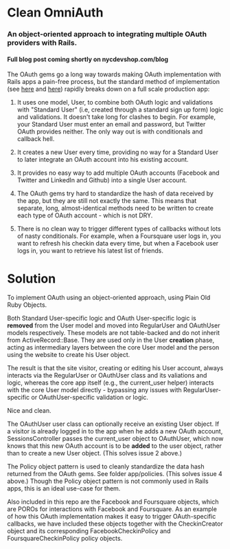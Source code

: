 # Clean OmniAuth
### An object-oriented approach to integrating multiple OAuth providers with Rails.
#### Full blog post coming shortly on nycdevshop.com/blog

The OAuth gems go a long way towards making OAuth implementation with Rails apps a pain-free process, but the standard method of implementation (see [here](http://railscasts.com/episodes/360-facebook-authentication) and [here](http://railscasts.com/episodes/359-twitter-integration)) rapidly breaks down on a full scale production app:

1. It uses one model, User, to combine both OAuth logic and validations with "Standard User" (i.e, created through a standard sign up form) logic and validations. It doesn't take long for clashes to begin. For example, your Standard User must enter an email and password, but Twitter OAuth provides neither. The only way out is with conditionals and callback hell.

2. It creates a new User every time, providing no way for a Standard User to later integrate an OAuth account into his existing account.

3. It provides no easy way to add multiple OAuth accounts (Facebook and Twitter and LinkedIn and Github) into a single User account.

4. The OAuth gems try hard to standardize the hash of data received by the app, but they are still not exactly the same. This means that separate, long, almost-identical methods need to be written to create each type of OAuth account - which is not DRY.

5. There is no clean way to trigger different types of callbacks without lots of nasty conditionals. For example, when a Foursquare user logs in, you want to refresh his checkin data every time, but when a Facebook user logs in, you want to retrieve his latest list of friends.

# Solution

To implement OAuth using an object-oriented approach, using Plain Old Ruby Objects.

Both Standard User-specific logic and OAuth User-specific logic is **removed** from the User model and moved into RegularUser and OAuthUser models respectively. These models are not table-backed and do not inherit from ActiveRecord::Base. They are used only in the User **creation** phase, acting as intermediary layers between the core User model and the person using the website to create his User object.

The result is that the site visitor, creating or editing his User account, always interacts via the RegularUser or OAuthUser class and its valiations and logic, whereas the core app itself (e.g., the current_user helper) interacts with the core User model directly - bypassing any issues with RegularUser-specific or OAuthUser-specific validation or logic.

Nice and clean.

The OAuthUser user class can optionally receive an existing User object. If a visitor is already logged in to the app when he adds a new OAuth account, SessionsController passes the current_user object to OAuthUser, which now knows that this new OAuth account is to be **added** to the user object, rather than to create a new User object. (This solves issue 2 above.)

The Policy object pattern is used to cleanly standardize the data hash returned from the OAuth gems. See folder app/policies. (This solves issue 4 above.) Though the Policy object pattern is not commonly used in Rails apps, this is an ideal use-case for them.

Also included in this repo are the Facebook and Foursquare objects, which are POROs for interactions with Facebook and Foursquare. As an example of how this OAuth implementation makes it easy to trigger OAuth-specific callbacks, we have included these objects together with the CheckinCreator object and its corresponding FacebookCheckinPolicy and FoursquareCheckinPolicy policy objects.

